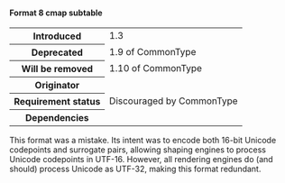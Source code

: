 <h4>Format 8 cmap subtable</h4>

<table>
    <tr><th>Introduced</th> <td> 1.3 </td> </tr>
    <tr><th>Deprecated</th> <td> 1.9 of CommonType </td> </tr>
    <tr><th>Will be removed</th> <td> 1.10 of CommonType </td> </tr>
    <tr><th>Originator</th> <td> </td> </tr>
    <tr><th>Requirement status</th> <td> Discouraged by CommonType</td> </tr>
    <tr><th>Dependencies</th> <td> </td> </tr>
</table>

This format was a mistake. Its intent was to encode both 16-bit Unicode codepoints and surrogate pairs, allowing shaping engines to process Unicode codepoints in UTF-16. However, all rendering engines do (and should) process Unicode as UTF-32, making this format redundant.
